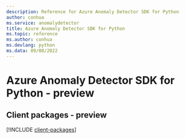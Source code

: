 ```yaml
---
description: Reference for Azure Anomaly Detector SDK for Python
author: conhua
ms.service: anomalydetector
title: Azure Anomaly Detector SDK for Python
ms.topic: reference
ms.author: conhua
ms.devlang: python
ms.data: 09/08/2022
---
```

# Azure Anomaly Detector SDK for Python - preview

## Client packages - preview
[!INCLUDE [client-packages](anomaly-detector-client-index.md)]